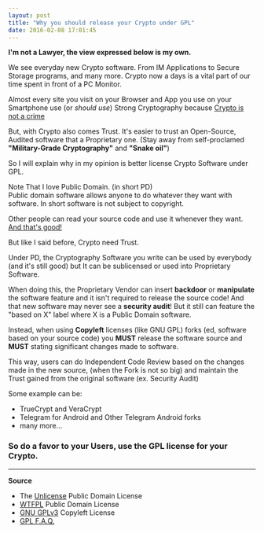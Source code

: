 ```yaml
---
layout: post
title: "Why you should release your Crypto under GPL"
date: 2016-02-08 17:01:45
---
```


**I'm not a Lawyer, the view expressed below is my own.**

We see everyday new Crypto software. From IM Applications to Secure Storage programs, and many more.
Crypto now a days is a vital part of our time spent in front of a PC Monitor.

Almost every site you visit on your Browser and App you use on your Smartphone use (or *should use*) Strong Cryptography because [Crypto is not a crime](https://cryptoisnotacrime.org/)

But, with Crypto also comes Trust.
It's easier to trust an Open-Source, Audited software that a Proprietary one.
(Stay away from self-proclamed **"Military-Grade Cryptography"** and **"Snake oil"**)

So I will explain why in my opinion is better license Crypto Software under GPL.

<!-- more -->
<a name="more"></a>

Note That I love Public Domain. (in short PD)<br/>
Public domain software allows anyone to do whatever they want with software.
In short software is not subject to copyright.

Other people can read your source code and use it whenever they want.
[And that's good!](https://stpeter.im/writings/essays/publicdomain.html)

But like I said before, Crypto need Trust.

Under PD, the Cryptography Software you write can be used by everybody (and it's still good) but It can be
sublicensed or used into Proprietary Software.

When doing this, the Proprietary Vendor can insert **backdoor** or **manipulate** the software feature and it isn't
required to release the source code!
And that new software may never see a **security audit**!
But it still can feature the "based on X" label where X is a Public Domain software.

Instead, when using **Copyleft** licenses (like GNU GPL) forks (ed, software based on your source code)
you **MUST** release the software source and **MUST** stating significant changes made to software.

This way, users can do Independent Code Review based on the changes made in the new source, (when the Fork is not so big)
 and maintain the Trust gained from the original software (ex. Security Audit)

Some example can be:
 - TrueCrypt and VeraCrypt
 - Telegram for Android and Other Telegram Android forks
 - many more...

<h3>So do a favor to your Users, use the GPL license for your Crypto.</h3>

-----

**Source**

 - The [Unlicense](https://tldrlegal.com/license/unlicense) Public Domain License
 - [WTFPL](https://tldrlegal.com/license/do-what-the-f*ck-you-want-to-public-license-%28wtfpl%29) Public Domain License
 - [GNU GPLv3](https://tldrlegal.com/license/gnu-general-public-license-v3-%28gpl-3%29) Copyleft License
 - [GPL F.A.Q.](https://www.gnu.org/licenses/gpl-faq.html)
